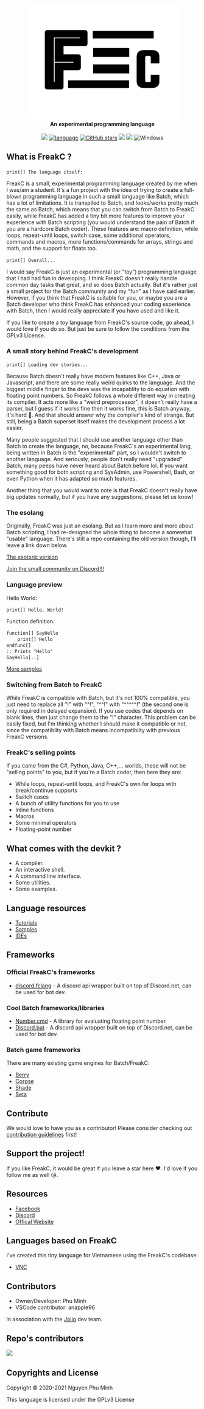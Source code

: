 <div align="center">
  <img src="Resources/Branding/logo.png" />
  <br/>
  <b>An experimental programming language</b>
  <br/>
  <br/>
  <a href="https://github.com/FreakC-Foundation/FreakC/blob/master/LICENSE.md"><img src="https://img.shields.io/badge/license-GPLv3-blue.svg"/></a>
  <a href="https://github.com/FreakC-Foundation/FreakC/search?l=batchfile"><img alt="language" src="https://img.shields.io/badge/language-Batchfile-purple.svg"></a>
  <a href="https://github.com/FreakC-Foundation/FreakC/stargazers"><img alt="GitHub stars" src="https://img.shields.io/github/stars/FreakC-Foundation/FreakC?color=gold"></a>
  <a href="https://github.com/FreakC-Foundation/FreakC/blob/master/.github/CONTRIBUTING.md"><img src="https://img.shields.io/badge/PRs-welcome-brightgreen.svg"></a>
  <a href="https://discord.gg/eNwqK4APsD"><img src="https://img.shields.io/discord/845855288245878784.svg"/></a>
  <img alt="Windows" src="https://img.shields.io/static/v1?label=&message=Windows&color=0078D6&logo=Windows">
</div>

## What is FreakC ?
`print[] The language itself:`

FreakC is a small, experimental programming language created by me when I was/am a student. It's a fun project with the idea of trying to create a full-blown programming language in such a small language like Batch, which has a lot of limitations. It is transpiled to Batch, and looks/works pretty much the same as Batch, which means that you can switch from Batch to FreakC easily, while FreakC has added a tiny bit more features to improve your experience with Batch scripting (you would understand the pain of Batch if you are a hardcore Batch coder). These features are: macro definition, while loops, repeat-until loops, switch case, some additional operators, commands and macros, more functions/commands for arrays, strings and math, and the support for floats too.

`print[] Overall...`

I would say FreakC is just an experimental (or "toy") programming language that I had had fun in developing. I think FreakC doesn't really handle common day tasks that great, and so does Batch actually. But it's rather just a small project for the Batch community and my "fun" as I have said earlier. However, if you think that FreakC is suitable for you, or maybe you are a Batch developer who think FreakC has enhanced your coding experience with Batch, then I would really appreciate if you have used and like it.

If you like to create a toy language from FreakC's source code, go ahead, I would love if you do so. But just be sure to follow the conditions from the GPLv3 License.

### A small story behind FreakC's development
`print[] Loading dev stories...`

Because Batch doesn't really have modern features like C++, Java or Javascript, and there are some really weird quirks to the language. And the biggest middle finger to the devs was the incapablity to do equation with floating point numbers. So FreakC follows a whole different way in creating its compiler. It acts more like a "weird preprocessor", it doesn't really have a parser, but I guess if it works fine then it works fine, this is Batch anyway, it's hard 🙂. And that should answer why the compiler's kind of strange. But still, being a Batch superset itself makes the development process a lot easier.

Many people suggested that I should use another language other than Batch to create the language, no, because FreakC's an experimental lang, being written in Batch is the "experimental" part, so I wouldn't switch to another language. And seriously, people don't really need "upgraded" Batch, many peeps have never heard about Batch before lol. If you want something good for both scripting and SysAdmin, use Powershell, Bash, or even Python when it has adapted so much features.

Another thing that you would want to note is that FreakC doesn't really have big updates normally, but if you have any suggestions, please let us know!

### The esolang
Originally, FreakC was just an esolang. But as I learn more and more about Batch scripting, I had re-designed the whole thing to become a somewhat "usable" language. There's still a repo containing the old version though, I'll leave a link down below.

[The esoteric version](https://github.com/FreakC-Foundation/Old-FreakC)


[Join the small community on Discord!!!](https://discord.gg/eNwqK4APsD)

### Language preview
Hello World:

    print[] Hello, World!

Function definition:

    function[] SayHello
        print[] Hello
    endfunc[]
    :: Prints "Hello"
    SayHello[..]
    
[More samples](https://github.com/FreakC-Foundation/FreakC/tree/master/Examples)

### Switching from Batch to FreakC
While FreakC is compatible with Batch, but it's not 100% compatible, you just need to replace all "!" with "^!", "^^!" with "^^^^^!" (the second one is only required in delayed expansion). If you use codes that depends on blank lines, then just change them to the "!" character. This problem can be easily fixed, but I'm thinking whether I should make it compatible or not, since the compatiblity with Batch means incompatiblity with previous FreakC versions.

### FreakC's selling points
If you came from the C#, Python, Java, C++,... worlds, these will not be "selling points" to you, but if you're a Batch coder, then here they are:
* While loops, repeat-until loops, and FreakC's own for loops with break/continue supports
* Switch cases
* A bunch of utility functions for you to use
* Inline functions
* Macros
* Some minimal operators
* Floating-point number

## What comes with the devkit ?
* A compiler.
* An interactive shell.
* A command line interface.
* Some utilities.
* Some examples.

## Language resources
* [Tutorials](https://github.com/FreakC-Foundation/FreakC/blob/master/TUTORIAL.md)
* [Samples](https://github.com/FreakC-Foundation/FreakC/tree/master/Examples)
* [IDEs](IDE.md)

## Frameworks
### Official FreakC's frameworks
* <a href="https://github.com/FreakC-Foundation/discord.fclang">discord.fclang</a> - A discord api wrapper built on top of Discord.net, can be used for bot dev.

### Cool Batch frameworks/libraries
* <a href="https://github.com/timlg07/Number.cmd">Number.cmd</a> - A library for evaluating floating point number.
* <a href="https://github.com/mininmobile/discord.bat">Discord.bat</a> - A discord api wrapper built on top of Discord.net, can be used for bot dev.

### Batch game frameworks
There are many existing game engines for Batch/FreakC:

* <a href="https://github.com/Berry2460/cmd-berryengine">Berry</a>
* <a href="https://github.com/nguyenphuminh/Corpse">Corpse</a>
* <a href="https://github.com/Berry2460/shade_engine">Shade</a>
* <a href="https://github.com/Honguito98/Seta-Engine-for-Batch-games">Seta</a>

## Contribute
We would love to have you as a contributor! Please consider checking out [contribution guidelines](https://github.com/FreakC-Foundation/FreakC/blob/master/.github/CONTRIBUTING.md) first!

## Support the project!
If you like FreakC, it would be great if you leave a star here ❤️. I'd love if you follow me as well 😘.

## Resources
* <a href="https://www.facebook.com/FreakC-Programming-Language-111425377421861">Facebook</a>
* <a href="https://discord.gg/eNwqK4APsD">Discord</a>
* <a href="https://freakc-foundation.github.io/">Offical Website</a>

## Languages based on FreakC
I've created this tiny language for Vietnamese using the FreakC's codebase:
* <a href="https://github.com/nguyenphuminh/VNC">VNC</a>

## Contributors
* Owner/Developer: Phu Minh
* VSCode contributor: anapple96

In association with the <a href="https://github.com/joliorg">Jolio</a> dev team.

## Repo's contributors
<a href="https://github.com/FreakC-Foundation/FreakC/graphs/contributors">
  <img src="https://contrib.rocks/image?repo=FreakC-Foundation/FreakC" />
</a>

## Copyrights and License
Copyright © 2020-2021 Nguyen Phu Minh

This language is licensed under the GPLv3 License
